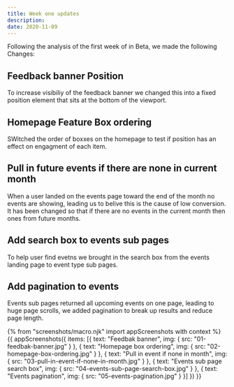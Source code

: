 ```yaml
---
title: Week one updates
description:
date: 2020-11-09
---
```


Following the analysis of the first week of in Beta, we made the following Changes:

## Feedback banner Position
To increase visibiliy of the feedback banner we changed this into a fixed position element that sits at the bottom of the viewport. 

## Homepage Feature Box ordering
SWitched the order of boxxes on the homepage to test if position has an effect on engagment of each item. 

## Pull in future events if there are none in current month
When a user landed on the events page toward the end of the month no events are showing, leading us to belive this is the cause of low conversion. It has been changed so that if there are no events in the current month then ones from future months.

## Add search box to events sub pages
To help user find evetns we brought in the search box from the events landing page to event type sub pages. 

## Add pagination to events
Events sub pages returned all upcoming events on one page, leading to huge page scrolls, we added pagination to break up results and reduce page length.

{% from "screenshots/macro.njk" import appScreenshots with context %}
{{ appScreenshots({
  items: [{
      text: "Feedbak banner",
      img: { src: "01-feedbak-banner.jpg" }
    }, {
      text: "Homepage box ordering",
      img: { src: "02-homepage-box-ordering.jpg" }
    }, {
      text: "Pull in event if none in month",
      img: { src: "03-pull-in-event-if-none-in-month.jpg" }
    }, {
      text: "Events sub page search box",
      img: { src: "04-events-sub-page-search-box.jpg" }
    }, {
      text: "Events pagination",
      img: { src: "05-events-pagination.jpg" }
    }]
}) }}
